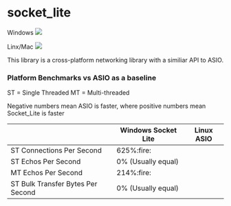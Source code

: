 # socket_lite

<p>Windows <img src="https://ci.appveyor.com/api/projects/status/gupob5nj63onam9l?svg=true"/><p>
<p>Linx/Mac <img src="https://travis-ci.org/smasherprog/socket_lite.svg?branch=master"/><p>

<p>This library is a cross-platform networking library with a similiar API to ASIO.</p>

<h3>Platform Benchmarks vs ASIO as a baseline</h3>
<p>ST = Single Threaded  MT = Multi-threaded</p>
<p>Negative numbers mean ASIO is faster, where positive numbers mean Socket_Lite is faster</p>
<table>
 <thead>
   <tr>
     <th></th>
     <th>Windows Socket Lite</th> 
     <th>Linux ASIO</th>
   </tr>
  </thead>
  <tbody>
     <tr>
     <td>ST Connections Per Second</td>
      <td>625%:fire:</td>
     <td></td>  
    </tr>
  <tr>
     <td>ST Echos Per Second</td>
     <td>0% (Usually equal)</td>
     <td></td>  
    </tr>
   <tr>
     <td>MT Echos Per Second</td>
     <td>214%:fire:</td>
     <td></td>  
    </tr>
      <tr>
     <td>ST Bulk Transfer Bytes Per Second</td>
     <td>0% (Usually equal)</td>
     <td></td>  
    </tr>
</tbody>
</table>
